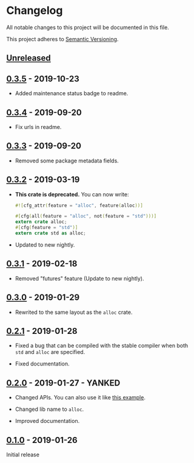 # Changelog

All notable changes to this project will be documented in this file.

This project adheres to [Semantic Versioning](https://semver.org).

## [Unreleased]

## [0.3.5] - 2019-10-23

* Added maintenance status badge to readme.

## [0.3.4] - 2019-09-20

* Fix urls in readme.

## [0.3.3] - 2019-09-20

* Removed some package metadata fields.

## [0.3.2] - 2019-03-19

* **This crate is deprecated.** You can now write:

  ```rust
  #![cfg_attr(feature = "alloc", feature(alloc))]

  #[cfg(all(feature = "alloc", not(feature = "std")))]
  extern crate alloc;
  #[cfg(feature = "std")]
  extern crate std as alloc;
  ```

* Updated to new nightly.

## [0.3.1] - 2019-02-18

* Removed "futures" feature (Update to new nightly).

## [0.3.0] - 2019-01-29

* Rewrited to the same layout as the `alloc` crate.

## [0.2.1] - 2019-01-28

* Fixed a bug that can be compiled with the stable compiler when both `std` and `alloc` are specified.

* Fixed documentation.

## [0.2.0] - 2019-01-27 - YANKED

* Changed APIs. You can also use it like [this example](https://github.com/taiki-e/alloc-shim/tree/v0.2.0/examples/std-shim).

* Changed lib name to `alloc`.

* Improved documentation.

## [0.1.0] - 2019-01-26

Initial release

[Unreleased]: https://github.com/taiki-e/alloc-shim/compare/v0.3.5...HEAD
[0.3.5]: https://github.com/taiki-e/alloc-shim/compare/v0.3.4...v0.3.5
[0.3.4]: https://github.com/taiki-e/alloc-shim/compare/v0.3.3...v0.3.4
[0.3.3]: https://github.com/taiki-e/alloc-shim/compare/v0.3.2...v0.3.3
[0.3.2]: https://github.com/taiki-e/alloc-shim/compare/v0.3.1...v0.3.2
[0.3.1]: https://github.com/taiki-e/alloc-shim/compare/v0.3.0...v0.3.1
[0.3.0]: https://github.com/taiki-e/alloc-shim/compare/v0.2.1...v0.3.0
[0.2.1]: https://github.com/taiki-e/alloc-shim/compare/v0.2.0...v0.2.1
[0.2.0]: https://github.com/taiki-e/alloc-shim/compare/v0.1.0...v0.2.0
[0.1.0]: https://github.com/taiki-e/alloc-shim/releases/tag/v0.1.0

